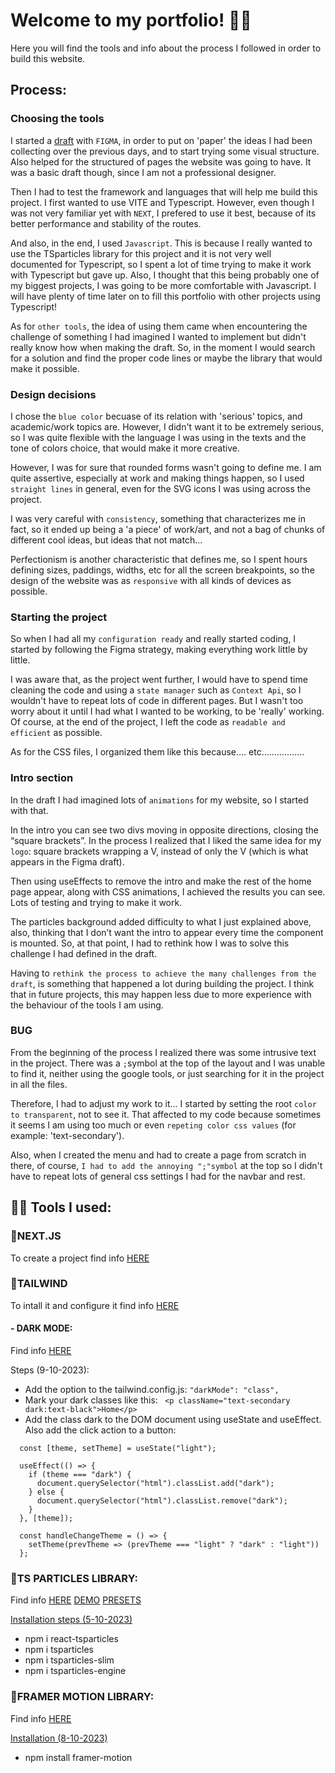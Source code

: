 # Welcome to my portfolio! 👨‍💻

Here you will find the tools and info about the process I followed in order to build this website.

## Process:

### Choosing the tools

I started a [draft](https://www.figma.com/file/r7XnJWCM3NpFsQg2ummezz/Portfolio-vanesascode?type=design&node-id=0-1&mode=design&t=vmmyR1jeUsWMg7Bm-0) with `FIGMA`, in order to put on 'paper' the ideas I had been collecting over the previous days, and to start trying some visual structure. Also helped for the structured of pages the website was going to have. It was a basic draft though, since I am not a professional designer.

Then I had to test the framework and languages that will help me build this project. I first wanted to use VITE and Typescript. However, even though I was not very familiar yet with `NEXT`, I prefered to use it best, because of its better performance and stability of the routes.

And also, in the end, I used `Javascript`. This is because I really wanted to use the TSparticles library for this project and it is not very well documented for Typescript, so I spent a lot of time trying to make it work with Typescript but gave up. Also, I thought that this being probably one of my biggest projects, I was going to be more comfortable with Javascript. I will have plenty of time later on to fill this portfolio with other projects using Typescript!

As for `other tools`, the idea of using them came when encountering the challenge of something I had imagined I wanted to implement but didn't really know how when making the draft. So, in the moment I would search for a solution and find the proper code lines or maybe the library that would make it possible.

### Design decisions

I chose the `blue color` becuase of its relation with 'serious' topics, and academic/work topics are. However, I didn't want it to be extremely serious, so I was quite flexible with the language I was using in the texts and the tone of colors choice, that would make it more creative.

However, I was for sure that rounded forms wasn't going to define me. I am quite assertive, especially at work and making things happen, so I used `straight lines` in general, even for the SVG icons I was using across the project.

I was very careful with `consistency`, something that characterizes me in fact, so it ended up being a 'a piece' of work/art, and not a bag of chunks of different cool ideas, but ideas that not match...

Perfectionism is another characteristic that defines me, so I spent hours defining sizes, paddings, widths, etc for all the screen breakpoints, so the design of the website was as `responsive` with all kinds of devices as possible.

### Starting the project

So when I had all my `configuration ready` and really started coding, I started by following the Figma strategy, making everything work little by little.

I was aware that, as the project went further, I would have to spend time cleaning the code and using a `state manager` such as `Context Api`, so I wouldn't have to repeat lots of code in different pages. But I wasn't too worry about it until I had what I wanted to be working, to be 'really' working. Of course, at the end of the project, I left the code as `readable and efficient` as possible.

As for the CSS files, I organized them like this because.... etc.................

### Intro section

In the draft I had imagined lots of `animations` for my website, so I started with that.

In the intro you can see two divs moving in opposite directions, closing the “square brackets”. In the process I realized that I liked the same idea for my `logo`: square brackets wrapping a V, instead of only the V (which is what appears in the Figma draft).

Then using useEffects to remove the intro and make the rest of the home page appear, along with CSS animations, I achieved the results you can see. Lots of testing and trying to make it work.

The particles background added difficulty to what I just explained above, also, thinking that I don’t want the intro to appear every time the component is mounted. So, at that point, I had to rethink how I was to solve this challenge I had defined in the draft.

Having to `rethink the process to achieve the many challenges from the draft`, is something that happened a lot during building the project. I think that in future projects, this may happen less due to more experience with the behaviour of the tools I am using.

### BUG

From the beginning of the process I realized there was some intrusive text in the project. There was a `;`symbol at the top of the layout and I was unable to find it, neither using the google tools, or just searching for it in the project in all the files.

Therefore, I had to adjust my work to it...
I started by setting the root `color to transparent`, not to see it. That affected to my code because sometimes it seems I am using too much or even `repeting color css values` (for example: 'text-secondary').

Also, when I created the menu and had to create a page from scratch in there, of course, `I had to add the annoying ";"symbol` at the top so I didn't have to repeat lots of general css settings I had for the navbar and rest.

## 🔧🔨 Tools I used:

### 🔹NEXT.JS

To create a project find info [HERE](https://nextjs.org/docs/getting-started/installation)

### 🔹TAILWIND

To intall it and configure it find info [HERE](https://tailwindcss.com/docs/guides/vite)

#### - DARK MODE:

Find info [HERE](https://tailwindcss.com/docs/dark-mode)

Steps (9-10-2023):

- Add the option to the tailwind.config.js: `"darkMode": "class",`
- Mark your dark classes like this: ` <p className="text-secondary dark:text-black">Home</p>`
- Add the class dark to the DOM document using useState and useEffect. Also add the click action to a button:

```
  const [theme, setTheme] = useState("light");

  useEffect(() => {
    if (theme === "dark") {
      document.querySelector("html").classList.add("dark");
    } else {
      document.querySelector("html").classList.remove("dark");
    }
  }, [theme]);

  const handleChangeTheme = () => {
    setTheme(prevTheme => (prevTheme === "light" ? "dark" : "light"))
  };
```

### 🔹TS PARTICLES LIBRARY:

Find info [HERE](https://github.com/tsparticles)
[DEMO](https://github.com/tsparticles/react-demo)
[PRESETS](https://particles.js.org/)

[Installation steps (5-10-2023)](https://www.youtube.com/watch?v=uuohRbc18zE&t=15s)

- npm i react-tsparticles
- npm i tsparticles
- npm i tsparticles-slim
- npm i tsparticles-engine

### 🔹FRAMER MOTION LIBRARY:

Find info [HERE](https://www.framer.com/motion/)

[Installation (8-10-2023)](https://www.framer.com/motion/introduction/)

- npm install framer-motion
